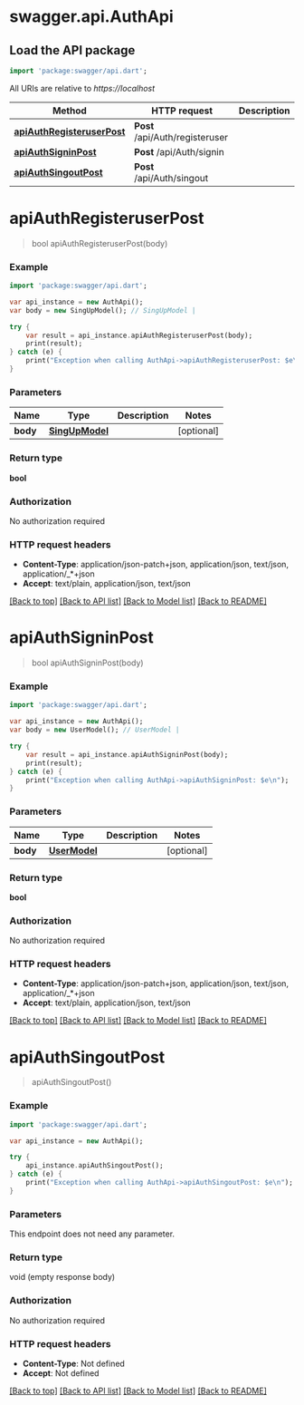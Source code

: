 # swagger.api.AuthApi

## Load the API package
```dart
import 'package:swagger/api.dart';
```

All URIs are relative to *https://localhost*

Method | HTTP request | Description
------------- | ------------- | -------------
[**apiAuthRegisteruserPost**](AuthApi.md#apiAuthRegisteruserPost) | **Post** /api/Auth/registeruser | 
[**apiAuthSigninPost**](AuthApi.md#apiAuthSigninPost) | **Post** /api/Auth/signin | 
[**apiAuthSingoutPost**](AuthApi.md#apiAuthSingoutPost) | **Post** /api/Auth/singout | 


# **apiAuthRegisteruserPost**
> bool apiAuthRegisteruserPost(body)



### Example 
```dart
import 'package:swagger/api.dart';

var api_instance = new AuthApi();
var body = new SingUpModel(); // SingUpModel | 

try { 
    var result = api_instance.apiAuthRegisteruserPost(body);
    print(result);
} catch (e) {
    print("Exception when calling AuthApi->apiAuthRegisteruserPost: $e\n");
}
```

### Parameters

Name | Type | Description  | Notes
------------- | ------------- | ------------- | -------------
 **body** | [**SingUpModel**](SingUpModel.md)|  | [optional] 

### Return type

**bool**

### Authorization

No authorization required

### HTTP request headers

 - **Content-Type**: application/json-patch+json, application/json, text/json, application/_*+json
 - **Accept**: text/plain, application/json, text/json

[[Back to top]](#) [[Back to API list]](../README.md#documentation-for-api-endpoints) [[Back to Model list]](../README.md#documentation-for-models) [[Back to README]](../README.md)

# **apiAuthSigninPost**
> bool apiAuthSigninPost(body)



### Example 
```dart
import 'package:swagger/api.dart';

var api_instance = new AuthApi();
var body = new UserModel(); // UserModel | 

try { 
    var result = api_instance.apiAuthSigninPost(body);
    print(result);
} catch (e) {
    print("Exception when calling AuthApi->apiAuthSigninPost: $e\n");
}
```

### Parameters

Name | Type | Description  | Notes
------------- | ------------- | ------------- | -------------
 **body** | [**UserModel**](UserModel.md)|  | [optional] 

### Return type

**bool**

### Authorization

No authorization required

### HTTP request headers

 - **Content-Type**: application/json-patch+json, application/json, text/json, application/_*+json
 - **Accept**: text/plain, application/json, text/json

[[Back to top]](#) [[Back to API list]](../README.md#documentation-for-api-endpoints) [[Back to Model list]](../README.md#documentation-for-models) [[Back to README]](../README.md)

# **apiAuthSingoutPost**
> apiAuthSingoutPost()



### Example 
```dart
import 'package:swagger/api.dart';

var api_instance = new AuthApi();

try { 
    api_instance.apiAuthSingoutPost();
} catch (e) {
    print("Exception when calling AuthApi->apiAuthSingoutPost: $e\n");
}
```

### Parameters
This endpoint does not need any parameter.

### Return type

void (empty response body)

### Authorization

No authorization required

### HTTP request headers

 - **Content-Type**: Not defined
 - **Accept**: Not defined

[[Back to top]](#) [[Back to API list]](../README.md#documentation-for-api-endpoints) [[Back to Model list]](../README.md#documentation-for-models) [[Back to README]](../README.md)

